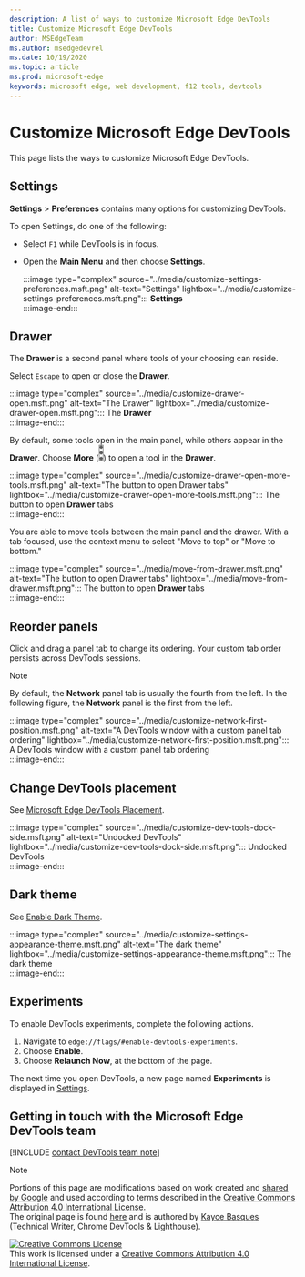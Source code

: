 ```yaml
---
description: A list of ways to customize Microsoft Edge DevTools
title: Customize Microsoft Edge DevTools
author: MSEdgeTeam
ms.author: msedgedevrel
ms.date: 10/19/2020 
ms.topic: article
ms.prod: microsoft-edge
keywords: microsoft edge, web development, f12 tools, devtools
---
```

<!-- Copyright Kayce Basques 

   Licensed under the Apache License, Version 2.0 (the "License");
   you may not use this file except in compliance with the License.
   You may obtain a copy of the License at

       https://www.apache.org/licenses/LICENSE-2.0

   Unless required by applicable law or agreed to in writing, software
   distributed under the License is distributed on an "AS IS" BASIS,
   WITHOUT WARRANTIES OR CONDITIONS OF ANY KIND, either express or implied.
   See the License for the specific language governing permissions and
   limitations under the License.  -->

# Customize Microsoft Edge DevTools  

  

This page lists the ways to customize Microsoft Edge DevTools.  

## Settings  

**Settings** > **Preferences** contains many options for customizing DevTools.  

To open Settings, do one of the following:  

*   Select `F1` while DevTools is in focus.  
*   Open the **Main Menu** and then choose **Settings**.  
    
    :::image type="complex" source="../media/customize-settings-preferences.msft.png" alt-text="Settings" lightbox="../media/customize-settings-preferences.msft.png":::
       **Settings**  
    :::image-end:::  
    
## Drawer  

The **Drawer** is a second panel where tools of your choosing can reside.  

Select `Escape` to open or close the **Drawer**.  

:::image type="complex" source="../media/customize-drawer-open.msft.png" alt-text="The Drawer" lightbox="../media/customize-drawer-open.msft.png":::
   The **Drawer**  
:::image-end:::  

By default, some tools open in the main panel, while others appear in the **Drawer**. Choose **More** \(![More][ImageMoreIcon]\) to open a tool in the **Drawer**.  

:::image type="complex" source="../media/customize-drawer-open-more-tools.msft.png" alt-text="The button to open Drawer tabs" lightbox="../media/customize-drawer-open-more-tools.msft.png":::
   The button to open **Drawer** tabs  
:::image-end:::  

You are able to move tools between the main panel and the drawer. With a tab focused, use the context menu to select "Move to top" or "Move to bottom."

:::image type="complex" source="../media/move-from-drawer.msft.png" alt-text="The button to open Drawer tabs" lightbox="../media/move-from-drawer.msft.png":::
   The button to open **Drawer** tabs  
:::image-end:::

## Reorder panels  

Click and drag a panel tab to change its ordering.  Your custom tab order persists across DevTools sessions.  

> [!NOTE]
> By default, the **Network** panel tab is usually the fourth from the left.  In the following figure, the **Network** panel is the first from the left.  

:::image type="complex" source="../media/customize-network-first-position.msft.png" alt-text="A DevTools window with a custom panel tab ordering" lightbox="../media/customize-network-first-position.msft.png":::
   A DevTools window with a custom panel tab ordering  
:::image-end:::  

## Change DevTools placement  

See [Microsoft Edge DevTools Placement][DevToolsPlacement].  

:::image type="complex" source="../media/customize-dev-tools-dock-side.msft.png" alt-text="Undocked DevTools" lightbox="../media/customize-dev-tools-dock-side.msft.png":::
   Undocked DevTools  
:::image-end:::  

## Dark theme  

See [Enable Dark Theme][DarkTheme].  

:::image type="complex" source="../media/customize-settings-appearance-theme.msft.png" alt-text="The dark theme" lightbox="../media/customize-settings-appearance-theme.msft.png":::
   The dark theme  
:::image-end:::  

## Experiments  

To enable DevTools experiments, complete the following actions.  

1.  Navigate to `edge://flags/#enable-devtools-experiments`.  
1.  Choose **Enable**.  
1.  Choose **Relaunch Now**, at the bottom of the page.  

The next time you open DevTools, a new page named **Experiments** is displayed in [Settings](#settings).  

## Getting in touch with the Microsoft Edge DevTools team  

[!INCLUDE [contact DevTools team note](../includes/contact-devtools-team-note.md)]  

<!-- image links -->  

[ImageMoreIcon]: ../media/more-icon.msft.png  

<!-- links -->  

[DevToolsPlacement]: ./placement.md "Change Microsoft Edge DevTools placement | Microsoft Docs"  
[DarkTheme]: ./dark-theme.md "Enable Dark Theme in Microsoft Edge DevTools | Microsoft Docs"  

> [!NOTE]
> Portions of this page are modifications based on work created and [shared by Google][GoogleSitePolicies] and used according to terms described in the [Creative Commons Attribution 4.0 International License][CCA4IL].  
> The original page is found [here](https://developers.google.com/web/tools/chrome-devtools/customize/index) and is authored by [Kayce Basques][KayceBasques] \(Technical Writer, Chrome DevTools \& Lighthouse\).  

[![Creative Commons License][CCby4Image]][CCA4IL]  
This work is licensed under a [Creative Commons Attribution 4.0 International License][CCA4IL].  

[CCA4IL]: https://creativecommons.org/licenses/by/4.0  
[CCby4Image]: https://i.creativecommons.org/l/by/4.0/88x31.png  
[GoogleSitePolicies]: https://developers.google.com/terms/site-policies  
[KayceBasques]: https://developers.google.com/web/resources/contributors/kaycebasques  
